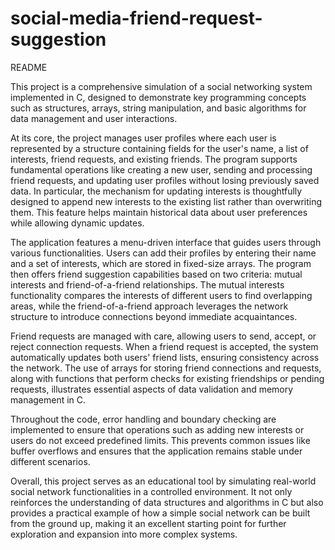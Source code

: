 # social-media-friend-request-suggestion
README

This project is a comprehensive simulation of a social networking system implemented in C, designed to demonstrate key programming concepts such as structures, arrays, string manipulation, and basic algorithms for data management and user interactions.

At its core, the project manages user profiles where each user is represented by a structure containing fields for the user's name, a list of interests, friend requests, and existing friends. The program supports fundamental operations like creating a new user, sending and processing friend requests, and updating user profiles without losing previously saved data. In particular, the mechanism for updating interests is thoughtfully designed to append new interests to the existing list rather than overwriting them. This feature helps maintain historical data about user preferences while allowing dynamic updates.

The application features a menu-driven interface that guides users through various functionalities. Users can add their profiles by entering their name and a set of interests, which are stored in fixed-size arrays. The program then offers friend suggestion capabilities based on two criteria: mutual interests and friend-of-a-friend relationships. The mutual interests functionality compares the interests of different users to find overlapping areas, while the friend-of-a-friend approach leverages the network structure to introduce connections beyond immediate acquaintances.

Friend requests are managed with care, allowing users to send, accept, or reject connection requests. When a friend request is accepted, the system automatically updates both users' friend lists, ensuring consistency across the network. The use of arrays for storing friend connections and requests, along with functions that perform checks for existing friendships or pending requests, illustrates essential aspects of data validation and memory management in C.

Throughout the code, error handling and boundary checking are implemented to ensure that operations such as adding new interests or users do not exceed predefined limits. This prevents common issues like buffer overflows and ensures that the application remains stable under different scenarios.

Overall, this project serves as an educational tool by simulating real-world social network functionalities in a controlled environment. It not only reinforces the understanding of data structures and algorithms in C but also provides a practical example of how a simple social network can be built from the ground up, making it an excellent starting point for further exploration and expansion into more complex systems.

